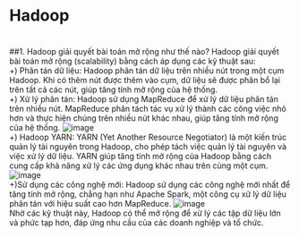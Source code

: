 # Hadoop
#
##1. Hadoop giải quyết bài toán mở rộng như thế nào?
Hadoop giải quyết bài toán mở rộng (scalability) bằng cách áp dụng các kỹ thuật sau: <br>
  +) Phân tán dữ liệu: Hadoop phân tán dữ liệu trên nhiều nút trong một cụm Hadoop. Khi có thêm nút được thêm vào cụm, dữ liệu sẽ được phân bổ lại trên tất cả các nút, giúp tăng tính mở rộng của hệ thống. <br>
  +) Xử lý phân tán: Hadoop sử dụng MapReduce để xử lý dữ liệu phân tán trên nhiều nút. MapReduce phân tách tác vụ xử lý thành các công việc nhỏ hơn và thực hiện chúng trên nhiều nút khác nhau, giúp tăng tính mở rộng của hệ thống.
  ![image](https://user-images.githubusercontent.com/64000769/226303536-0d64645a-8b90-464e-8095-bf930c7db324.png)
<br>
 +) Hadoop YARN: YARN (Yet Another Resource Negotiator) là một kiến trúc quản lý tài nguyên trong Hadoop, cho phép tách việc quản lý tài nguyên và việc xử lý dữ liệu. YARN giúp tăng tính mở rộng của Hadoop bằng cách cung cấp khả năng xử lý các ứng dụng khác nhau trên cùng một cụm.
 ![image](https://user-images.githubusercontent.com/64000769/226304133-6d0e8edd-197f-435c-b17c-2624262292e0.png)
 <br>
 +)Sử dụng các công nghệ mới: Hadoop sử dụng các công nghệ mới nhất để tăng tính mở rộng, chẳng hạn như Apache Spark, một công cụ xử lý dữ liệu phân tán với hiệu suất cao hơn MapReduce.
 ![image](https://user-images.githubusercontent.com/64000769/226304508-af45b349-2c17-402e-81f0-50cae68e926d.png)
<br>
Nhờ các kỹ thuật này, Hadoop có thể mở rộng để xử lý các tập dữ liệu lớn và phức tạp hơn, đáp ứng nhu cầu của các doanh nghiệp và tổ chức.
###
#
